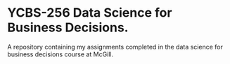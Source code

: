 # YCBS-256 Data Science for Business Decisions.

A repository containing my assignments completed in the data science for business decisions course at McGill.
